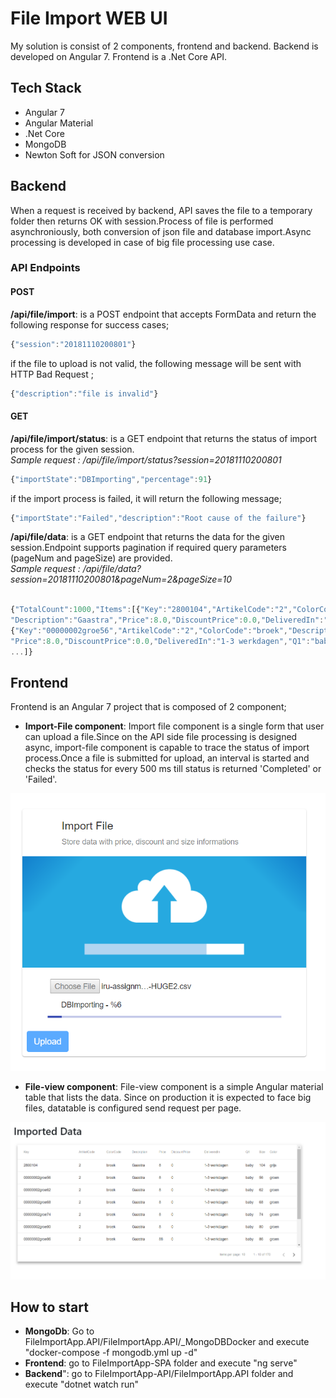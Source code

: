 # File Import WEB UI

My solution is consist of 2 components, frontend and backend. Backend is developed on Angular 7. Frontend is a .Net Core API.  

## Tech Stack
- Angular 7
- Angular Material
- .Net Core 
- MongoDB
- Newton Soft for JSON conversion

## Backend 

When a request is received by backend, API saves the file to a temporary folder then returns OK with session.Process of file is performed asynchroniously, both conversion of json file and database import.Async processing is developed in case of big file processing use case.  

### API Endpoints

#### POST
**/api/file/import**: is a POST endpoint that accepts FormData and return the following response for success cases;

```javascript
{"session":"20181110200801"}
```

if the file to upload is not valid, the following message will be sent with HTTP Bad Request ;  

```javascript
{"description":"file is invalid"}
```
#### GET
**/api/file/import/status**: is a GET endpoint that returns the status of import process for the given session.  
*Sample request : /api/file/import/status?session=20181110200801*

```javascript
{"importState":"DBImporting","percentage":91}
```

if the import process is failed, it will return the following message;

```javascript
{"importState":"Failed","description":"Root cause of the failure"}
```

**/api/file/data**: is a GET endpoint that returns the data for the given session.Endpoint supports pagination if required query parameters (pageNum and pageSize) are provided.  
*Sample request : /api/file/data?session=20181110200801&pageNum=2&pageSize=10*

```javascript

{"TotalCount":1000,"Items":[{"Key":"2800104","ArtikelCode":"2","ColorCode":"broek",
"Description":"Gaastra","Price":8.0,"DiscountPrice":0.0,"DeliveredIn":"1-3 werkdagen","Q1":"baby","Size":"104","Color":"grijs"},
{"Key":"00000002groe56","ArtikelCode":"2","ColorCode":"broek","Description":"Gaastra",
"Price":8.0,"DiscountPrice":0.0,"DeliveredIn":"1-3 werkdagen","Q1":"baby","Size":"56","Color":"groen"}
...]}
```


## Frontend  



Frontend is an Angular 7 project that is composed of 2 component;  
- **Import-File component**:  Import file component is a single form that user can upload a file.Since on the API side file processing is designed async, import-file component is capable to trace the status of import process.Once a file is submitted for upload, an interval is started and checks the status for every 500 ms till status is returned 'Completed' or 'Failed'.  

![File Upload Form](https://github.com/brcdbrcd/FileImportApp/blob/master/screenshots/FileUpload.PNG "File Upload Form")  

- **File-view component**: File-view component is a simple Angular material table that lists the data. Since on production it is expected to face big files, datatable is configured send request per page.  

![View File Data](https://github.com/brcdbrcd/FileImportApp/blob/master/screenshots/ViewData.PNG "View File Data")  

## How to start   
- **MongoDb**: Go to FileImportApp.API/FileImportApp.API/_MongoDBDocker and execute "docker-compose -f mongodb.yml up -d"  
- **Frontend**: go to FileImportApp-SPA folder and execute "ng serve"  
- **Backend**": go to FileImportApp-API/FileImportApp.API folder and execute "dotnet watch run"  
